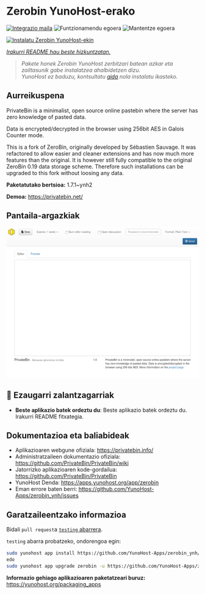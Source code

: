 <!--
Ohart ongi: README hau automatikoki sortu da <https://github.com/YunoHost/apps/tree/master/tools/readme_generator>ri esker
EZ editatu eskuz.
-->

# Zerobin YunoHost-erako

[![Integrazio maila](https://dash.yunohost.org/integration/zerobin.svg)](https://ci-apps.yunohost.org/ci/apps/zerobin/) ![Funtzionamendu egoera](https://ci-apps.yunohost.org/ci/badges/zerobin.status.svg) ![Mantentze egoera](https://ci-apps.yunohost.org/ci/badges/zerobin.maintain.svg)

[![Instalatu Zerobin YunoHost-ekin](https://install-app.yunohost.org/install-with-yunohost.svg)](https://install-app.yunohost.org/?app=zerobin)

*[Irakurri README hau beste hizkuntzatan.](./ALL_README.md)*

> *Pakete honek Zerobin YunoHost zerbitzari batean azkar eta zailtasunik gabe instalatzea ahalbidetzen dizu.*  
> *YunoHost ez baduzu, kontsultatu [gida](https://yunohost.org/install) nola instalatu ikasteko.*

## Aurreikuspena

PrivateBin is a minimalist, open source online pastebin where the server has zero knowledge of pasted data.

Data is encrypted/decrypted in the browser using 256bit AES in Galois Counter mode.

This is a fork of ZeroBin, originally developed by Sébastien Sauvage. It was refactored to allow easier and cleaner extensions and has now much more features than the original. It is however still fully compatible to the original ZeroBin 0.19 data storage scheme. Therefore such installations can be upgraded to this fork without loosing any data.


**Paketatutako bertsioa:** 1.7.1~ynh2

**Demoa:** <https://privatebin.net/>

## Pantaila-argazkiak

![Zerobin(r)en pantaila-argazkia](./doc/screenshots/screenshot.png)

## :red_circle: Ezaugarri zalantzagarriak

- **Beste aplikazio batek ordeztu du**: Beste aplikazio batek ordeztu du. Irakurri README fitxategia.

## Dokumentazioa eta baliabideak

- Aplikazioaren webgune ofiziala: <https://privatebin.info/>
- Administratzaileen dokumentazio ofiziala: <https://github.com/PrivateBin/PrivateBin/wiki>
- Jatorrizko aplikazioaren kode-gordailua: <https://github.com/PrivateBin/PrivateBin>
- YunoHost Denda: <https://apps.yunohost.org/app/zerobin>
- Eman errore baten berri: <https://github.com/YunoHost-Apps/zerobin_ynh/issues>

## Garatzaileentzako informazioa

Bidali `pull request`a [`testing` abarrera](https://github.com/YunoHost-Apps/zerobin_ynh/tree/testing).

`testing` abarra probatzeko, ondorengoa egin:

```bash
sudo yunohost app install https://github.com/YunoHost-Apps/zerobin_ynh/tree/testing --debug
edo
sudo yunohost app upgrade zerobin -u https://github.com/YunoHost-Apps/zerobin_ynh/tree/testing --debug
```

**Informazio gehiago aplikazioaren paketatzeari buruz:** <https://yunohost.org/packaging_apps>
